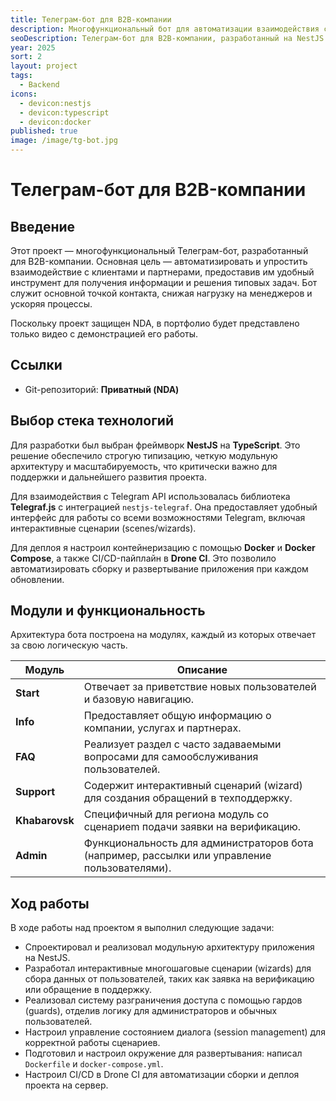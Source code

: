 ```yaml
---
title: Телеграм-бот для B2B-компании
description: Многофункциональный бот для автоматизации взаимодействия с клиентами и партнерами.
seoDescription: Телеграм-бот для B2B-компании, разработанный на NestJS и Telegraf.js. Проект включает модульную архитектуру, интерактивные сценарии (wizards), админ-панель и CI/CD на Docker и Drone.
year: 2025
sort: 2
layout: project
tags:
  - Backend
icons:
  - devicon:nestjs
  - devicon:typescript
  - devicon:docker
published: true
image: /image/tg-bot.jpg
---
```


# Телеграм-бот для B2B-компании

## Введение

Этот проект — многофункциональный Телеграм-бот, разработанный для B2B-компании. Основная цель — автоматизировать и упростить взаимодействие с клиентами и партнерами, предоставив им удобный инструмент для получения информации и решения типовых задач. Бот служит основной точкой контакта, снижая нагрузку на менеджеров и ускоряя процессы.

Поскольку проект защищен NDA, в портфолио будет представлено только видео с демонстрацией его работы.

## Ссылки

- Git-репозиторий: **Приватный (NDA)**

## Выбор стека технологий

Для разработки был выбран фреймворк **NestJS** на **TypeScript**. Это решение обеспечило строгую типизацию, четкую модульную архитектуру и масштабируемость, что критически важно для поддержки и дальнейшего развития проекта.

Для взаимодействия с Telegram API использовалась библиотека **Telegraf.js** с интеграцией `nestjs-telegraf`. Она предоставляет удобный интерфейс для работы со всеми возможностями Telegram, включая интерактивные сценарии (scenes/wizards).

Для деплоя я настроил контейнеризацию с помощью **Docker** и **Docker Compose**, а также CI/CD-пайплайн в **Drone CI**. Это позволило автоматизировать сборку и развертывание приложения при каждом обновлении.

## Модули и функциональность

Архитектура бота построена на модулях, каждый из которых отвечает за свою логическую часть.

| Модуль         | Описание                                                                                      |
| -------------- | --------------------------------------------------------------------------------------------- |
| **Start**      | Отвечает за приветствие новых пользователей и базовую навигацию.                              |
| **Info**       | Предоставляет общую информацию о компании, услугах и партнерах.                               |
| **FAQ**        | Реализует раздел с часто задаваемыми вопросами для самообслуживания пользователей.            |
| **Support**    | Содержит интерактивный сценарий (wizard) для создания обращений в техподдержку.               |
| **Khabarovsk** | Специфичный для региона модуль со сценариem подачи заявки на верификацию.                     |
| **Admin**      | Функциональность для администраторов бота (например, рассылки или управление пользователями). |

## Ход работы

В ходе работы над проектом я выполнил следующие задачи:

- Спроектировал и реализовал модульную архитектуру приложения на NestJS.
- Разработал интерактивные многошаговые сценарии (wizards) для сбора данных от пользователей, таких как заявка на верификацию или обращение в поддержку.
- Реализовал систему разграничения доступа с помощью гардов (guards), отделив логику для администраторов и обычных пользователей.
- Настроил управление состоянием диалога (session management) для корректной работы сценариев.
- Подготовил и настроил окружение для развертывания: написал `Dockerfile` и `docker-compose.yml`.
- Настроил CI/CD в Drone CI для автоматизации сборки и деплоя проекта на сервер.
